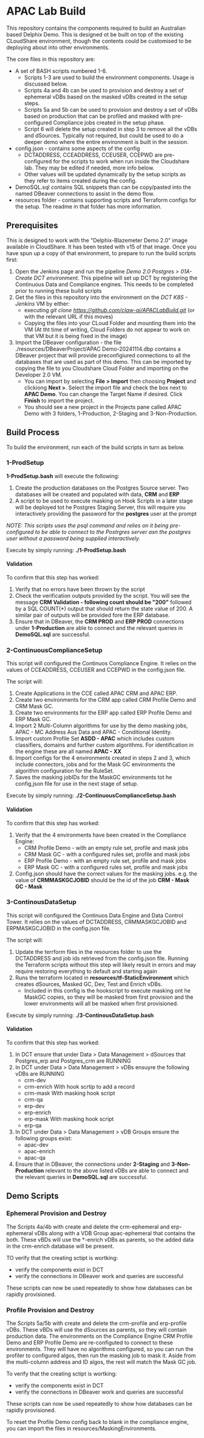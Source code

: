 # APAC Lab Build

This repository contains the components required to build an Australian based Delphix Demo. This is designed ot be built on top of the existing CLoudShare environment, though the contents could be customised to be deploying about into other environments.

The core files in this repository are:
- A set of BASH scripts numbered 1-6. 
    - Scripts 1-3 are used to build the environment components. Usage is discussed below.
    - Scripts 4a and 4b can be used to provision and destroy a set of ephemeral vDBs based on the masked vDBs created in the setup steps.
    - Scripts 5a and 5b can be used to provision and destroy a set of vDBs based on production that can be profiled and masked with pre-configured Compliance jobs created in the setup phase.
    - Script 6 will delete the setup created in step 3 to remove all the vDBs and dSources. Typically not required, but could be used to do a deeper demo where the entire environment is built in the session.
- config.json - contains some aspects of the config
    -  DCTADDRESS, CCEADDRESS, CCEUSER, CCEPWD are pre-configured for the scripts to work when run inside the Cloudshare lab. They may be edited if needed, more info below. 
    - Other values will be updated dynamically by the setup scripts as they refer to items created during the config.
- DemoSQL.sql contains SQL snippets than can be copy/pasted into the named DBeaver connections to assist in the demo flow.
- resources folder - contains supporting scripts and Terraform configs for the setup. The readme in that folder has more information.

## Prerequisites
This is designed to work with the "Delphix-Blazemeter Demo 2.0" image available in CloudShare. It has been tested with v15 of that image. Once you have spun up a copy of that environment, to prepare to run the build scripts first:
1. Open the Jenkins page and run the pipeline *Demo 2.0 Postgres > 01A-Create DCT environment*. This pipeline will set up DCT by registering the Continuous Data and Compliance engines. This needs to be completed prior to running these build scripts
2. Get the files in this repository into the environment on the *DCT K8S - Jenkins* VM by either:
    - executing *git clone https://github.com/claw-ai/APACLabBuild.git* (or with the relevant URL if this moves)
    - Copying the files into your CLoud Folder and mounting them into the VM (At tht time of writing, Cloud Folders do not appear to work on that VM but it is being fixed in the image)
3. Import the DBeaver configuration - the file ./resources/DBeaverProject/APAC Demo-20241114.dbp contains a DBeaver project that will provide preconfigiured connections to all the databases that are used as part of this demo. This can be imported by copying the file to you Cloudshare Cloud Folder and importing on the Developer 2.0 VM.
    - You can import by selecting **File > Import** then choosing **Project** and clickiong **Next >**. Select the import file and check the box next to **APAC Demo**. You can change the Target Name if desired. Click **Finish** to import the project.
    - You should see a new project in the Projects pane called APAC Demo with 3 folders, 1-Production, 2-Staging and 3-Non-Production.

## Build Process
To build the environment, run each of the build scripts in turn as below.

### 1-ProdSetup
**1-ProdSetup.bash** will execute the following:
1. Create the production databases on the Postgres Source server. Two databases will be created and populated with data, **CRM** and **ERP**
2. A script to be used to execute masking on Hook Scripts in a later stage will be deployed tot he Postgres Staging Server, this will require you interactively providing the password for the **postgres** user at the prompt

*NOTE: This scripts uses the psql command and relies on it being pre-configured to be able to connect to the Postrgres server asn the postgres user without a password being supplied interactively.*

Execute by simply running:
**./1-ProdSetup.bash**

#### Validation
To confirm that this step has worked:
1. Verify that no errors have been thrown by the script
2. Check the verification outputs provided by the script. You will see the message **CRM Validation - following count should be "200"** followed by a SQL COUNT(*) output that should return the state value of 200. A similar pair of outputs will be provided fore the ERP database.
3. Ensure that in DBeaver, the **CRM PROD** and **ERP PROD** connections under **1-Production** are able to connect and the relevant queries in **DemoSQL.sql** are successful.

### 2-ContinuousComplianceSetup
This script will configured the Continuos Compliance Engine. It relies on the values of CCEADDRESS, CCEUSER and CCEPWD in the config.json file.

The script will:
1. Create Applications in the CCE called APAC CRM and APAC ERP.
2. Create two environments for the CRM app called CRM Profile Demo and CRM Mask GC.
3. Create two environments for the ERP app called ERP Profile Demo and ERP Mask GC.
4. Import 2 Multi-Column algorithms for use by the demo masking jobs, APAC - MC Address Aus Data and APAC - Conditional Identity.
5. Import custom Profile Set **ASDD - APAC** which includes custom classifiers, domains and further custom algorithms. For identification in the engine these are all named **APAC - XX**
6. Import configs for the 4 environments created in steps 2 and 3, which include connectors, jobs and for the Mask GC environments the algorithm configuration for the RuleSet.
7. Saves the masking jobIDs for the MaskGC environments tot he config,json file for use in the next stage of setup.

Execute by simply running:
**./2-ContinuousComplianceSetup.bash**

#### Validation
To confirm that this step has worked:
1. Verify that the 4 environments have been created in the Compliance Engine:
    - CRM Profile Demo - with an empty rule set, profile and mask jobs
    - CRM Mask GC - with a configured rules set, profile and mask jobs
    - ERP Profile Demo - with an empty rule set, profile and mask jobs
    - ERP Mask GC - with a configured rules set, profile and mask jobs
2. Config.json should have the correct values for the masking jobs. e.g. the value of **CRMMASKGCJOBID** should be the id of the job **CRM - Mask GC - Mask**

### 3-ContinousDataSetup
This script will configured the Continuos Data Engine and Data Control Tower. It relies on the values of DCTADDRESS, CRMMASKGCJOBID and ERPMASKGCJOBID in the config.json file.

The script will:
1. Update the terrform files in the resources folder to use the DCTADDRESS and job ids retrieved from the config.json file. Running the Terraform scripts without this step will likely result in errors and may require restoring everything to default and starting again
2. Runs the terraform located in **resources/tf-StaticEnvironment** which creates dSources, Masked GC, Dev, Test and Enrich vDBs. 
    - Included in this config is the hookscript to execute masking ont he MaskGC copies, so they will be masked from first provision and the lower environments will all be masked when first provisioned.

Execute by simply running:
**./3-ContinousDataSetup.bash**

#### Validation
To confirm that this step has worked:
1. In DCT ensure that under Data > Data Management > dSources that Postgres_erp and Postgres_crm are RUNNING
2. In DCT under Data > Data Management > vDBs ensuyre the following vDBs are RUNNING
    - crm-dev
    - crm-enrich      With hook scrtip to add a record
    - crm-mask        With masking hook script
    - crm-qa
    - erp-dev
    - erp-enrich
    - erp-mask        With masking hook script
    - erp-qa
3. In DCT under Data > Data Management > vDB Groups ensure the following groups exist:
    - apac-dev
    - apac-enrich
    - apac-qa
4. Ensure that in DBeaver, the connections under **2-Staging** and **3-Non-Production** relevant to the above listed vDBs are able to connect and the relevant queries in **DemoSQL.sql** are successful.


## Demo Scripts

### Ephemeral Provision and Destroy
The Scripts 4a/4b with create and delete the crm-ephemeral and erp-ephemeral vDBs along with a VDB Group apac-ephemeral that contains the both. These vBDs will use the *-enrich vDBs as parents, so the added data in the crm-enrich database will be present.

TO verify that the creating sctipt is wortking:
- verify the components exist in DCT
- verify the connections in DBeaver work and queries are successful

These scripts can now be used repeatedly to show how databases can be rapidly provisioned.

### Profile Provision and Destroy
The Scripts 5a/5b with create and delete the crm-profile and erp-profile vDBs. These vBDs will use the dSources as parents, so they will contain production data. The environments on the Compliance Engine CRM Profile Demo and ERP Profile Demo are  re-configuted to connect to these environments. They will have no algorithms configured, so you can run the profiler to configured algos, then run the masking job to mask it. Aside from the multi-column address and ID algos, the rest will match the Mask GC job.

To verify that the creating sctipt is wortking:
- verify the components exist in DCT
- verify the connections in DBeaver work and queries are successful

These scripts can now be used repeatedly to show how databases can be rapidly provisioned.

To reset the Profile Demo config back to blank in the compliance engine, you can import the files in resources/MaskingEnvironments.